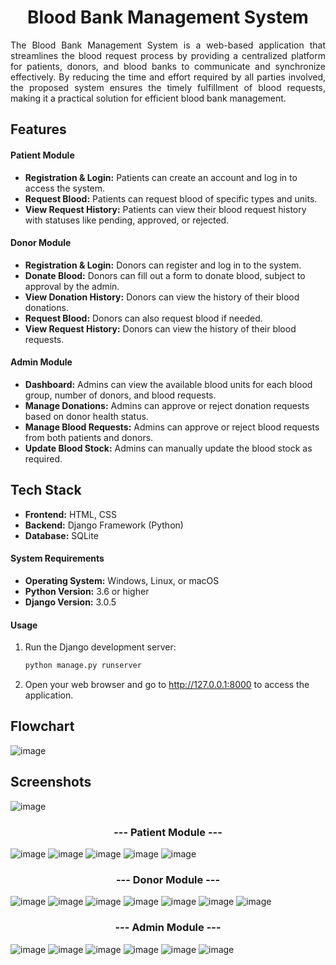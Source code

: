 <h1 align="center">
 Blood Bank Management System
 </h1>
 
<div align="justify">
The Blood Bank Management System is a web-based application that streamlines the blood request process by providing a centralized platform for patients, donors, and blood banks to communicate and synchronize effectively. By reducing the time and effort required by all parties involved, the proposed system ensures the timely fulfillment of blood requests, making it a practical solution for efficient blood bank management.
</div>

## Features
#### Patient Module
- **Registration & Login:** Patients can create an account and log in to access the system.
- **Request Blood:** Patients can request blood of specific types and units.
- **View Request History:** Patients can view their blood request history with statuses like pending, approved, or rejected.

#### Donor Module
- **Registration & Login:** Donors can register and log in to the system.
- **Donate Blood:** Donors can fill out a form to donate blood, subject to approval by the admin.
- **View Donation History:** Donors can view the history of their blood donations.
- **Request Blood:** Donors can also request blood if needed.
- **View Request History:** Donors can view the history of their blood requests.

#### Admin Module
- **Dashboard:** Admins can view the available blood units for each blood group, number of donors, and blood requests.
- **Manage Donations:** Admins can approve or reject donation requests based on donor health status.
- **Manage Blood Requests:** Admins can approve or reject blood requests from both patients and donors.
- **Update Blood Stock:** Admins can manually update the blood stock as required.

## Tech Stack
- **Frontend:** HTML, CSS
- **Backend:** Django Framework (Python)
- **Database:** SQLite

#### System Requirements

- **Operating System:** Windows, Linux, or macOS
- **Python Version:** 3.6 or higher
- **Django Version:** 3.0.5

#### Usage

1. Run the Django development server:
   ```bash
   python manage.py runserver
2. Open your web browser and go to http://127.0.0.1:8000 to access the application.


## Flowchart

![image](https://github.com/KSruthiVel/Blood_Bank_Management_System/blob/main/images/1.png)

## Screenshots

![image](https://github.com/KSruthiVel/Blood_Bank_Management_System/assets/68786151/643f867c-33b3-4e0c-b7fc-54dc46cf609c)

<h3 align="center">
 --- Patient Module ---
 </h4>

![image](https://github.com/KSruthiVel/Blood_Bank_Management_System/assets/68786151/794fa793-6673-4a03-9c38-f66669ded9e6)
![image](https://github.com/KSruthiVel/Blood_Bank_Management_System/assets/68786151/5ff5cc4e-6e7d-4bd5-aad1-f3b6a8653692)
![image](https://github.com/KSruthiVel/Blood_Bank_Management_System/assets/68786151/361eaea6-5e6a-4939-a6a7-481ea24b72bc)
![image](https://github.com/KSruthiVel/Blood_Bank_Management_System/assets/68786151/0c2234fa-74f2-4eca-a79e-e066a75e9cea)
![image](https://github.com/KSruthiVel/Blood_Bank_Management_System/assets/68786151/d98e9da8-bdf7-4f7e-b5a7-d5546e6b729e)

<h3 align="center">
 --- Donor Module ---
 </h4>
 
![image](https://github.com/KSruthiVel/Blood_Bank_Management_System/assets/68786151/174160ab-3e8c-4886-a4ed-f5ff0cbf3459)
![image](https://github.com/KSruthiVel/Blood_Bank_Management_System/assets/68786151/08d213f2-17e0-4ada-a0ec-4967f68d6660)
![image](https://github.com/KSruthiVel/Blood_Bank_Management_System/assets/68786151/8bc322bb-6fba-490d-99b8-15c907b7dee6)
![image](https://github.com/KSruthiVel/Blood_Bank_Management_System/assets/68786151/e04247d5-c541-481f-8c73-103c72d10b66)
![image](https://github.com/KSruthiVel/Blood_Bank_Management_System/assets/68786151/61809a2c-c7b4-4f89-85ab-903b13e3ad16)
![image](https://github.com/KSruthiVel/Blood_Bank_Management_System/assets/68786151/db80690a-6301-480a-ac75-9f641db7e34a)
![image](https://github.com/KSruthiVel/Blood_Bank_Management_System/assets/68786151/a292541a-6acf-4048-a05e-e7226c8fb63d)

<h3 align="center">
 --- Admin Module ---
 </h4>
 
![image](https://github.com/KSruthiVel/Blood_Bank_Management_System/assets/68786151/41436045-52e3-44fc-a92d-977e6d77eb25)
![image](https://github.com/KSruthiVel/Blood_Bank_Management_System/assets/68786151/e9b7c90c-6b58-4b8a-a020-fe17db51f7a6)
![image](https://github.com/KSruthiVel/Blood_Bank_Management_System/assets/68786151/27208804-7d1d-4f7d-afbc-12f40b7a786b)
![image](https://github.com/KSruthiVel/Blood_Bank_Management_System/assets/68786151/7ed4ed9c-7c31-4512-9647-04d7309d560d)
![image](https://github.com/KSruthiVel/Blood_Bank_Management_System/assets/68786151/94c1ac8d-7ba5-4781-b669-35b8a1a06397)
![image](https://github.com/KSruthiVel/Blood_Bank_Management_System/assets/68786151/735fefe8-4eb2-430e-bf6a-21bd43ffd039)

